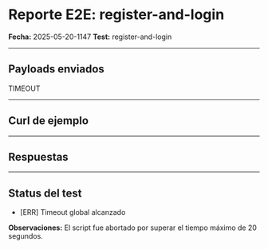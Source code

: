 # Reporte E2E: register-and-login

**Fecha:** 2025-05-20-1147
**Test:** register-and-login

---

## **Payloads enviados**
TIMEOUT

---

## **Curl de ejemplo**


---

## **Respuestas**


---

## **Status del test**

- [ERR] Timeout global alcanzado

**Observaciones:**
El script fue abortado por superar el tiempo máximo de 20 segundos.
